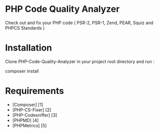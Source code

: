 PHP Code Quality Analyzer
=========
Check out and fix your PHP code ( PSR-2, PSR-1, Zend, PEAR, Squiz and PHPCS Standards )

Installation
======================
Clone PHP-Code-Quality-Analyzer in your project root directory and run : 

composer install 


Requirements
======================

* [Composer] [1]
* [PHP-CS-Fixer] [2]
* [PHP-Codesniffer] [3]
* [PHPMD] [4]
* [PHPMetrics] [5]
 
